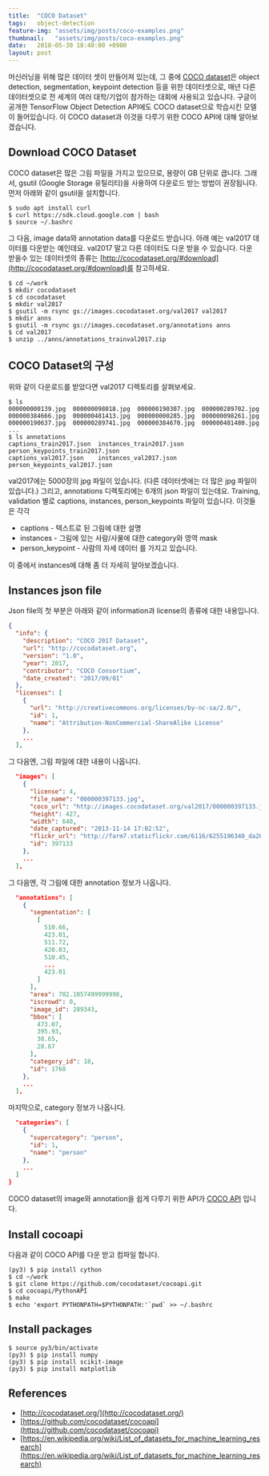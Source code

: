 ```yaml
---
title:  "COCO Dataset"
tags:   object-detection
feature-img: "assets/img/posts/coco-examples.png"
thumbnail:   "assets/img/posts/coco-examples.png"
date:   2018-05-30 18:40:00 +0900
layout: post
---
```


머신러닝을 위해 많은 데이터 셋이 만들어져 있는데, 그 중에 [COCO dataset](http://cocodataset.org/)은 object detection, segmentation, keypoint detection 등을 위한 데이터셋으로, 매년 다른 데이터셋으로 전 세계의 여러 대학/기업이 참가하는 대회에 사용되고 있습니다.
구글이 공개한 TensorFlow Object Detection API에도 COCO dataset으로 학습시킨 모델이 들어있습니다. 이 COCO dataset과 이것을 다루기 위한 COCO API에 대해 알아보겠습니다.

## Download COCO Dataset

COCO dataset은 많은 그림 파일을 가지고 있으므로, 용량이 GB 단위로 큽니다. 그래서, gsutil (Google Storage 유틸리티)을 사용하여 다운로드 받는 방법이 권장됩니다. 먼저 아래와 같이 gsutil을 설치합니다.
```
$ sudo apt install curl
$ curl https://sdk.cloud.google.com | bash
$ source ~/.bashrc
```

그 다음, image data와 annotation data를 다운로드 받습니다.
아래 예는 val2017 데이터를 다운받는 예인데요. val2017 말고 다른 데이터도 다운 받을 수 있습니다. 다운 받을수 있는 데이터셋의 종류는 [http://cocodataset.org/#download](http://cocodataset.org/#download)를 참고하세요.
```
$ cd ~/work
$ mkdir cocodataset
$ cd cocodataset
$ mkdir val2017
$ gsutil -m rsync gs://images.cocodataset.org/val2017 val2017
$ mkdir anns
$ gsutil -m rsync gs://images.cocodataset.org/annotations anns
$ cd val2017
$ unzip ../anns/annotations_trainval2017.zip
```

## COCO Dataset의 구성


위와 같이 다운로드를 받았다면 val2017 디렉토리를 살펴보세요.

```
$ ls
000000000139.jpg  000000098018.jpg  000000190307.jpg  000000289702.jpg
000000384666.jpg  000000481413.jpg  000000000285.jpg  000000098261.jpg
000000190637.jpg  000000289741.jpg  000000384670.jpg  000000481480.jpg
...
$ ls annotations
captions_train2017.json  instances_train2017.json  person_keypoints_train2017.json
captions_val2017.json    instances_val2017.json    person_keypoints_val2017.json
```

val2017에는 5000장의 jpg 파일이 있습니다. (다른 데이터셋에는 더 많은 jpg 파일이 있습니다.) 그리고, annotations 디렉토리에는 6개의 json 파일이 있는데요. Training, validation 별로 captions, instances, person_keypoints 파일이 있습니다. 이것들은 각각 
* captions - 텍스트로 된 그림에 대한 설명
* instances - 그림에 있는 사람/사물에 대한 category와 영역 mask
* person_keypoint - 사람의 자세 데이터
를 가지고 있습니다.

이 중에서 instances에 대해 좀 더 자세히 알아보겠습니다.

## Instances json file

Json file의 첫 부분은 아래와 같이 information과 license의 종류에 대한 내용입니다.

```json
{
  "info": {
    "description": "COCO 2017 Dataset",
    "url": "http://cocodataset.org",
    "version": "1.0",
    "year": 2017,
    "contributor": "COCO Consortium",
    "date_created": "2017/09/01"
  },
  "licenses": [
    {
      "url": "http://creativecommons.org/licenses/by-nc-sa/2.0/",
      "id": 1,
      "name": "Attribution-NonCommercial-ShareAlike License"
    },
    ...
  ],
```

그 다음엔, 그림 파일에 대한 내용이 나옵니다.
```json
  "images": [
    {
      "license": 4,
      "file_name": "000000397133.jpg",
      "coco_url": "http://images.cocodataset.org/val2017/000000397133.jpg",
      "height": 427,
      "width": 640,
      "date_captured": "2013-11-14 17:02:52",
      "flickr_url": "http://farm7.staticflickr.com/6116/6255196340_da26cf2c9e_z.jpg",
      "id": 397133
    },
    ...
  ],
```
그 다음엔, 각 그림에 대한 annotation 정보가 나옵니다.
```json
  "annotations": [
    {
      "segmentation": [
        [
          510.66,
          423.01,
          511.72,
          420.03,
          510.45,
          ...
          423.01
        ]
      ],
      "area": 702.1057499999998,
      "iscrowd": 0,
      "image_id": 289343,
      "bbox": [
        473.07,
        395.93,
        38.65,
        28.67
      ],
      "category_id": 18,
      "id": 1768
    },
    ...
  ],
```
마지막으로, category 정보가 나옵니다.
```json
  "categories": [
    {
      "supercategory": "person",
      "id": 1,
      "name": "person"
    },
    ...
  ]
}
```

COCO dataset의 image와 annotation을 쉽게 다루기 위한 API가 [COCO API](https://github.com/cocodataset/cocoapi) 입니다.

## Install cocoapi

다음과 같이 COCO API를 다운 받고 컴파일 합니다.

```
(py3) $ pip install cython
$ cd ~/work
$ git clone https://github.com/cocodataset/cocoapi.git
$ cd cocoapi/PythonAPI
$ make
$ echo 'export PYTHONPATH=$PYTHONPATH:'`pwd` >> ~/.bashrc
```

## Install packages

```
$ source py3/bin/activate
(py3) $ pip install numpy
(py3) $ pip install scikit-image
(py3) $ pip install matplotlib
```


## References

* [http://cocodataset.org/](http://cocodataset.org/)
* [https://github.com/cocodataset/cocoapi](https://github.com/cocodataset/cocoapi)
* [https://en.wikipedia.org/wiki/List_of_datasets_for_machine_learning_research](https://en.wikipedia.org/wiki/List_of_datasets_for_machine_learning_research)

